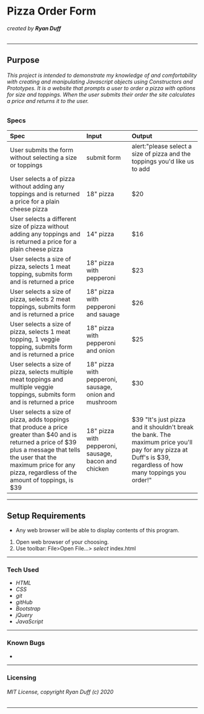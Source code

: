 # Pizza Order Form

###### created by **Ryan Duff**
---
## Purpose
###### This project is intended to demonstrate my knowledge of and comfortability with creating and manipulating Javascript objects using Constructors and Prototypes. It is a website that prompts a user to order a pizza with options for size and toppings. When the user submits their order the site calculates a price and returns it to the user.

### Specs
| Spec | Input | Output |
|:-|:-|:-|
|User submits the form without selecting a size or toppings|submit form|alert:"please select a size of pizza and the toppings you'd like us to add|
|User selects a of pizza without adding any toppings and is returned a price for a plain cheese pizza|18" pizza|$20|
|User selects a different size of pizza without adding any toppings and is returned a price for a plain cheese pizza|14" pizza|$16|
|User selects a size of pizza, selects 1 meat topping, submits form and is returned a price|18" pizza with pepperoni|$23|
|User selects a size of pizza, selects 2 meat toppings, submits form and is returned a price|18" pizza with pepperoni and sauage|$26|
|User selects a size of pizza, selects 1 meat topping, 1 veggie topping, submits form and is returned a price|18" pizza with pepperoni and onion|$25|
|User selects a size of pizza, selects multiple meat toppings and multiple veggie toppings, submits form and is returned a price|18" pizza with pepperoni, sausage, onion and mushroom|$30|
|User selects a size of pizza, adds toppings that produce a price greater than $40 and is returned a price of $39 plus a message that tells the user that the maximum price for any pizza, regardless of the amount of toppings, is $39|18" pizza with pepperoni, sausage, bacon and chicken|$39 "It's just pizza and it shouldn't break the bank. The maximum price you'll pay for any pizza at Duff's is $39, regardless of how many toppings you order!"|
---
## Setup Requirements
 * Any web browser will be able to display contents of this program. 
 1. Open web browser of your choosing.
 2. Use toolbar: File>Open File...> *select* index.html
---
### Tech Used
* *HTML*
* *CSS*
* *git*
* *gitHub*
* *Bootstrap*
* *jQuery*
* *JavaScript*
---
### Known Bugs
 * 
---
### Licensing
###### MIT License, copyright Ryan Duff (c) 2020
---